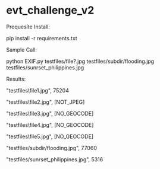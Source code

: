 # evt_challenge_v2

Prequesite Install:

pip install -r requirements.txt


Sample Call:

python EXIF.py testfiles/file?.jpg testfiles/subdir/flooding.jpg testfiles/sunrset_philippines.jpg


Results:

"testfiles\file1.jpg", 75204

"testfiles\file2.jpg", [NOT_JPEG]

"testfiles\file3.jpg", [NO_GEOCODE]

"testfiles\file4.jpg", [NO_GEOCODE]

"testfiles\file5.jpg", [NO_GEOCODE]

"testfiles/subdir/flooding.jpg", 77060

"testfiles/sunrset_philippines.jpg", 5316

